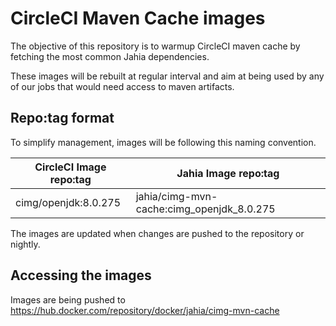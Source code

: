 # CircleCI Maven Cache images 

The objective of this repository is to warmup CircleCI maven cache by fetching the most common Jahia dependencies. 

These images will be rebuilt at regular interval and aim at being used by any of our jobs that would need access to maven artifacts.

## Repo:tag format

To simplify management, images will be following this naming convention.

| CircleCI Image repo:tag | Jahia Image repo:tag |
|---|---|
| cimg/openjdk:8.0.275 | jahia/cimg-mvn-cache:cimg_openjdk_8.0.275

The images are updated when changes are pushed to the repository or nightly.

## Accessing the images

Images are being pushed to https://hub.docker.com/repository/docker/jahia/cimg-mvn-cache
